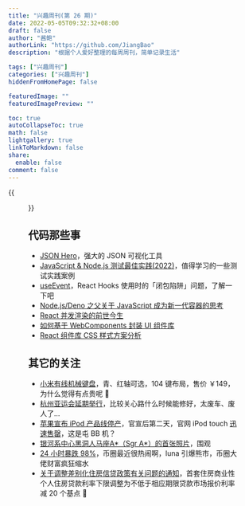 ```yaml
---
title: "兴趣周刊(第 26 期)"
date: 2022-05-05T09:32:32+08:00
draft: false
author: "酱鲍"
authorLink: "https://github.com/JiangBao"
description: "根据个人爱好整理的每周周刊，简单记录生活"

tags: ["兴趣周刊"]
categories: ["兴趣周刊"]
hiddenFromHomePage: false

featuredImage: ""
featuredImagePreview: ""

toc: true
autoCollapseToc: true
math: false
lightgallery: true
linkToMarkdown: false
share:
  enable: false
comment: false
---
```


<!--more-->
{{<figure src="https://jiangbao-1258001083.cos.ap-shanghai.myqcloud.com/20220503.jpg" title="假期遛娃" width="800">}}

## 代码那些事
* [JSON Hero](https://github.com/jsonhero-io/jsonhero-web)，强大的 JSON 可视化工具
* [JavaScript & Node.js 测试最佳实践(2022)](https://github.com/goldbergyoni/javascript-testing-best-practices)，值得学习的一些测试实践案例
* [useEvent](https://mp.weixin.qq.com/s/gZ7eq8aq423FPH8C4eIxLA)，React Hooks 使用时的「闭包陷阱」问题，了解一下吧
* [Node.js/Deno 之父关于 JavaScript 成为新一代容器的思考](https://tinyclouds.org/javascript_containers)
* [React 并发渲染的前世今生](https://mp.weixin.qq.com/s/01sTK6w4BFUzoRc2NKCs1w)
* [如何基于 WebComponents 封装 UI 组件库](https://juejin.cn/post/7096265630466670606)
* [React 组件库 CSS 样式方案分析](https://zhuanlan.zhihu.com/p/513843865)

## 其它的关注
* [小米有线机械键盘](https://www.mi.com/a/h/23825.html?sign=909dde558685b1c428fd106fea5235cc)，青、红轴可选，104 键布局，售价 ￥149，为什么觉得有点贵呢 🤔
* [杭州亚运会延期举行](https://sports.sina.com.cn/o/2022-05-06/doc-imcwipii8331553.shtml)，比较关心路什么时候能修好，太废车、废人了...
* [苹果宣布 iPod 产品线停产](https://www.bbc.com/news/technology-61401626)，官宣后第二天，官网 iPod touch [迅速售罄](https://www.ithome.com/0/617/943.htm)，这是屯 BB 机？
* [银河系中心黑洞人马座A*（Sgr A*）的首张照片](https://zhuanlan.zhihu.com/p/513446908)，围观
* [24 小时暴跌 98%](https://36kr.com/p/1738983929658633)，币圈最近很热闹啊，luna 引爆熊市，币圈大佬财富疯狂缩水
* [关于调整差别化住房信贷政策有关问题的通知](http://www.pbc.gov.cn/goutongjiaoliu/113456/113469/4554415/index.html)，首套住房商业性个人住房贷款利率下限调整为不低于相应期限贷款市场报价利率减 20 个基点 🐶